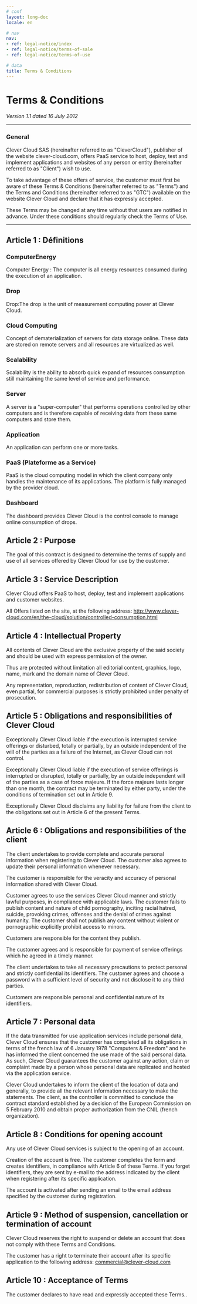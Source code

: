 ```yaml
---
# conf
layout: long-doc
locale: en

# nav
nav:
- ref: legal-notice/index
- ref: legal-notice/terms-of-sale
- ref: legal-notice/terms-of-use

# data
title: Terms & Conditions
---
```


# Terms & Conditions
*Version 1.1 dated 16 July 2012*

---

### General

Clever Cloud SAS (hereinafter referred to as "CleverCloud"), publisher of the website clever-cloud.com, offers PaaS service to host, deploy, test and implement applications and websites of any person or entity (hereinafter referred to as "Client") wish to use. 

To take advantage of these offers of service, the customer must first be aware of these Terms & Conditions (hereinafter referred to as "Terms") and the Terms and Conditions (hereinafter referred to as "GTC") available on the website Clever Cloud and declare that it has expressly accepted. 

These Terms may be changed at any time without that users are notified in advance. Under these conditions should regularly check the Terms of Use.

---

## Article 1 : Définitions

### ComputerEnergy
Computer Energy&nbsp;: The computer is all energy resources consumed during the execution of an application.

### Drop
Drop:The drop is the unit of measurement computing power at Clever Cloud.

### Cloud Computing
Concept of dematerialization of servers for data storage online. These data are stored on remote servers and all resources are virtualized as well.

### Scalability
Scalability is the ability to absorb quick expand of resources consumption still maintaining the same level of service and performance.

### Server
A server is a "super-computer" that performs operations controlled by other computers and is therefore capable of receiving data from these same computers and store them.

### Application
An application can perform one or more tasks.

### PaaS (Plateforme as a Service)
PaaS is the cloud computing model in which the client company only handles the maintenance of its applications. The platform is fully managed by the provider cloud.

### Dashboard
The dashboard provides Clever Cloud is the control console to manage online consumption of drops.

## Article 2 : Purpose

The goal of this contract is designed to determine the terms of supply and use of all services offered by Clever Cloud for use by the customer.

## Article 3 : Service Description

Clever Cloud offers PaaS to host, deploy, test and implement applications and customer websites.  

All Offers listed on the site, at the following address: http://www.clever-cloud.com/en/the-cloud/solution/controlled-consumption.html

## Article 4 : Intellectual Property

All contents of Clever Cloud are the exclusive property of the said society and should be used with express permission of the owner. 

Thus are protected without limitation all editorial content, graphics, logo, name, mark and the domain name of Clever Cloud. 

Any representation, reproduction, redistribution of content of Clever Cloud, even partial, for commercial purposes is strictly prohibited under penalty of prosecution. 

## Article 5 : Obligations and responsibilities of Clever Cloud

Exceptionally Clever Cloud liable if the execution is interrupted service offerings or disturbed, totally or partially, by an outside independent of the will of the parties as a failure of the Internet, as Clever Cloud can not control.  

Exceptionally Clever Cloud liable if the execution of service offerings is interrupted or disrupted, totally or partially, by an outside independent will of the parties as a case of force majeure. If the force majeure lasts longer than one month, the contract may be terminated by either party, under the conditions of termination set out in Article 9.  

Exceptionally Clever Cloud disclaims any liability for failure from the client to the obligations set out in Article 6 of the present Terms.

## Article 6 : Obligations and responsibilities of the client

The client undertakes to provide complete and accurate personal information when registering to Clever Cloud. The customer also agrees to update their personal information whenever necessary.  

The customer is responsible for the veracity and accuracy of personal information shared with Clever Cloud.  

Customer agrees to use the services Clever Cloud manner and strictly lawful purposes, in compliance with applicable laws. The customer fails to publish content and nature of child pornography, inciting racial hatred, suicide, provoking crimes, offenses and the denial of crimes against humanity. The customer shall not publish any content without violent or pornographic explicitly prohibit access to minors.  

Customers are responsible for the content they publish.

The customer agrees and is responsible for payment of service offerings which he agreed in a timely manner. 

The client undertakes to take all necessary precautions to protect personal and strictly confidential its identifiers. The customer agrees and choose a password with a sufficient level of security and not disclose it to any third parties.  

Customers are responsible personal and confidential nature of its identifiers.

## Article 7 : Personal data
If the data transmitted for use application services include personal data, Clever Cloud ensures that the customer has completed all its obligations in terms of the french law of 6 January 1978 "Computers & Freedom" and he has informed the client concerned the use made of the said personal data. As such, Clever Cloud guarantees the customer against any action, claim or complaint made   by a person whose personal data are replicated and hosted via the application service.  

Clever Cloud undertakes to inform the client of the location of data and generally, to provide all the relevant information necessary to make the statements. The client, as the controller is committed to conclude the contract standard established by a decision of the European Commission on 5 February 2010 and obtain proper authorization from the CNIL (french organization).

## Article 8 : Conditions for opening account

Any use of Clever Cloud services is subject to the opening of an account. 

Creation of the account is free.
The customer completes the form and creates identifiers, in compliance with Article 6 of these Terms. If you forget identifiers, they are sent by e-mail to the address indicated by the client when registering after its specific application.

The account is activated after sending an email to the email address specified by the customer during registration.

## Article 9 : Method of suspension, cancellation or termination of account

Clever Cloud reserves the right to suspend or delete an account that does not comply with these Terms and Conditions.

The customer has a right to terminate their account after its specific application to the following address: commercial@clever-cloud.com

## Article 10 : Acceptance of Terms

The customer declares to have read and expressly accepted these Terms..

